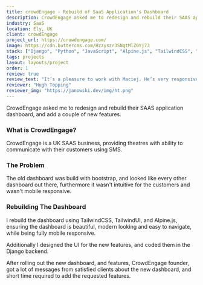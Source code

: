 ```yaml
---
title: crowdEngage - Rebuild of SaaS Application's Dashboard
description: CrowdEngage asked me to redesign and rebuild their SAAS application dashboard, and add a couple of new features.
industry: SaaS
location: Ely, UK
client: crowdEngage
project_url: https://crowdengage.com/
image: https://cdn.buttercms.com/Hzzyszr3SNqtMlZ0Yj73
stack: ["Django", "Python", "JavaScript", "Alpine.js", "TailwindCSS", "TailwindUI", "Docker"]
tags: projects
layout: layouts/project
order: 1
review: true
review_text: "It’s a pleasure to work with Maciej. He’s very responsive and knows both Django and Tailwind inside out. He always makes sure that the work is exactly what is required and comes up with good product suggestions along the way. Highly recommended!"
reviewer: "Hugh Topping"
reviewer_img: "https://janowski.dev/img/ht.png"
---
```

CrowdEngage asked me to redesign and rebuild their SAAS application dashboard, and add a couple of new features. 

### What is CrowdEngage?

<span>CrowdEngage is a UK SAAS business, providing theatres with ability to communicate with their customers using SMS.</span>

### The Problem

The old dashboard was build with bootstrap, and looked like every other dashboard out there, furthermore it wasn't intuitive for the customers and wasn't mobile responsive.

### Rebuilding The Dashboard

I rebuild the dashboard using TailwindCSS, TailwindUI, and Alpine.js, ensuring the dashboard is beautiful, modern looking and easy to navigate, while being fully mobile responsive.

Additionally I designed the UI for the new features, and coded them in the Django backend.

After rolling out the new dashboard, and features, CrowdEngage founder, got a lot of messages from satisfied clients about the new dashboard, and short time required to add the requested features.